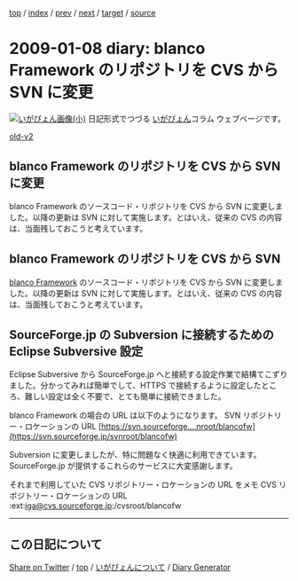 [top](../index.html) 
 / [index](https://igapyon.github.io/diary/2009/index.html) 
 / [prev](https://igapyon.github.io/diary/2009/ig090104.html) 
 / [next](https://igapyon.github.io/diary/2009/ig090112.html) 
 / [target](https://igapyon.github.io/diary/2009/ig090108.html) 
 / [source](https://github.com/igapyon/diary/blob/gh-pages/2009/ig090108.html.src.md) 

2009-01-08 diary: blanco Framework のリポジトリを CVS から SVN に変更
=====================================================================================================
[![いがぴょん画像(小)](https://igapyon.github.io/diary/images/iga200306s.jpg "いがぴょん")](https://igapyon.github.io/diary/memo/memoigapyon.html) 日記形式でつづる [いがぴょん](https://igapyon.github.io/diary/memo/memoigapyon.html)コラム ウェブページです。

[old-v2](ig090108-orig.html)

## blanco Framework のリポジトリを CVS から SVN に変更

blanco Framework のソースコード・リポジトリを CVS から SVN に変更しました。以降の更新は SVN に対して実施します。とはいえ、従来の CVS の内容は、当面残しておこうと考えています。


## blanco Framework のリポジトリを CVS から SVN 

[blanco Framework](http://www.igapyon.jp/blanco/blanco.ja.html) のソースコード・リポジトリを CVS から SVN に変更しました。以降の更新は SVN に対して実施します。とはいえ、従来の CVS の内容は、当面残しておこうと考えています。

## SourceForge.jp の Subversion に接続するための Eclipse Subversive 設定

Eclipse Subversive から SourceForge.jp へと接続する設定作業で結構てこずりました。分かってみれば簡単でして、HTTPS で接続するように設定したところ、難しい設定は全く不要で、とても簡単に接続できました。

blanco Framework の場合の URL は以下のようになります。
SVN リポジトリー・ロケーションの URL
[https://svn.sourceforge....nroot/blancofw](https://svn.sourceforge.jp/svnroot/blancofw)

Subversion に変更しましたが、特に問題なく快適に利用できています。SourceForge.jp が提供するこれらのサービスに大変感謝します。

それまで利用していた CVS リポジトリー・ロケーションの URL をメモ
CVS リポジトリー・ロケーションの URL
:ext:iga@cvs.sourceforge.jp:/cvsroot/blancofw

----------------------------------------------------------------------------------------------------

## この日記について

[Share on Twitter](https://twitter.com/intent/tweet?hashtags=igapyon%2Cdiary%2C%E3%81%84%E3%81%8C%E3%81%B4%E3%82%87%E3%82%93&text=blanco+Framework+%E3%81%AE%E3%83%AA%E3%83%9D%E3%82%B8%E3%83%88%E3%83%AA%E3%82%92+CVS+%E3%81%8B%E3%82%89+SVN+%E3%81%AB%E5%A4%89%E6%9B%B4&url=https%3A%2F%2Figapyon.github.io%2Fdiary%2F2009%2Fig090108.html) / [top](../index.html) / [いがぴょんについて](https://igapyon.github.io/diary/memo/memoigapyon.html) / [Diary Generator](https://github.com/igapyon/igapyonv3)
